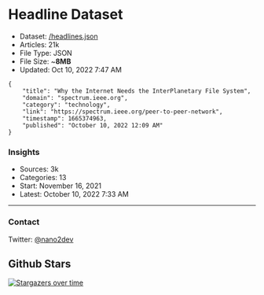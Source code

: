 # Headline Dataset

- Dataset: [/headlines.json](https://raw.githubusercontent.com/fwd/news/master/headlines.json) 
- Articles: 21k
- File Type: JSON
- File Size: ~**8MB**
- Updated: Oct 10, 2022 7:47 AM

```
{
    "title": "Why the Internet Needs the InterPlanetary File System",
    "domain": "spectrum.ieee.org",
    "category": "technology",
    "link": "https://spectrum.ieee.org/peer-to-peer-network",
    "timestamp": 1665374963,
    "published": "October 10, 2022 12:09 AM"
}
```

### Insights

- Sources: 3k
- Categories: 13
- Start: November 16, 2021
- Latest: October 10, 2022 7:33 AM

---

### Contact 

Twitter: [@nano2dev](https://twitter.com/nano2dev)

## Github Stars

[![Stargazers over time](https://starchart.cc/fwd/news.svg)](https://starchart.cc/fwd/news)
